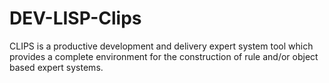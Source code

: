 DEV-LISP-Clips
==============

CLIPS is a productive development and delivery expert system tool which provides a complete environment for the construction of rule and/or object based expert systems.

